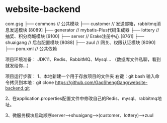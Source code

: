 # website-backend

com.gsg
├── commons               // 公共模块
├── customer              // 发送邮箱，rabbitmq消息发送模块 [8089]
├── generator             // mybatis-Plus代码生成器
├── lottery               // 抽奖、积分商城模块  [9100]
├── server                // Erake注册中心 [8761]
├── shuaigang             // 后台配置模块 [8088]
├── zuul                  // 网关、权限认证模块 [8090]
├── pom.xml               // 公共依赖

项目环境准备：
JDK11、Redis、RabbitMQ、Mysql...
（数据库文件私聊，看到就发给你...）

项目运行步骤：
1、本地新建一个用于存放项目的文件夹
右键：git bash
输入命令拷贝到本地：git clone https://github.com/GaoShengGang/website-backend.git

2、在application.properties配置文件中修改自己的Redis、mysql、rabbitmq地址。

3、微服务模块启动顺序server-->shuaigang-->(customer、lottery)-->zuul

